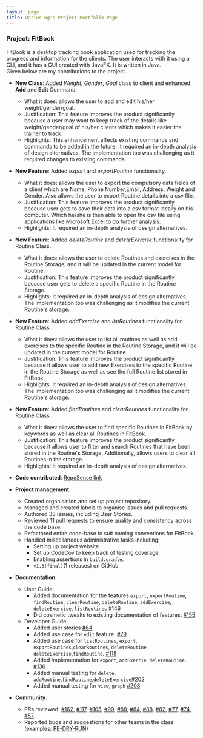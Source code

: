 ```yaml
---
layout: page
title: Darius Ng's Project Portfolio Page
---
```

### Project: FitBook

FitBook is a desktop tracking book application used for tracking the progress and information
for the clients. The user interacts with it using a CLI, and it has a GUI created with JavaFX.
It is written in Java. <br>
Given below are my contributions to the project.

* **New Class**: Added *Weight*, *Gender*, *Goal*  class to client and enhanced **Add** and **Edit** Command.
  * What it does: allows the user to add and edit his/her weight/gender/goal.
  * Justification: This feature improves the product significantly because a user may want to keep track of the
    details like weight/gender/goal of his/her clients which makes it easier the trainer to track.
  * Highlights: This enhancement affects existing commands and commands to be added in the future. It required an in-depth analysis of design alternatives. The implementation too was challenging as it required changes to existing commands.

* **New Feature**: Added *export* and *exportRoutine* functionality.
  * What it does: allows the user to export the compulsory data fields of a client which are Name, Phone Number,Email, Address, Weight and Gender. Also allows the user to export Routine details into a csv file.
  * Justification: This feature improves the product significantly because user gets to save their data into a csv format locally on his computer. Which he/she is then able to open the csv file using applications like Microsoft Excel to do further analysis.
  * Highlights: It required an in-depth analysis of design alternatives.

* **New Feature**: Added *deleteRoutine* and *deleteExercise* functionality for Routine Class.
  * What it does: allows the user to delete Routines and exercises in the Routine Storage, and it will be updated in the current model for Routine.
  * Justification: This feature improves the product significantly because user gets to delete a specific Routine in the Routine Storage.
  * Highlights: It required an in-depth analysis of design alternatives. The implementation too was challenging as it modifies the current Routine's storage.

  <div style="page-break-after: always;"></div>
* **New Feature**: Added *addExercise* and *listRoutines* functionality for Routine Class.
  * What it does: allows the user to list all routines as well as add exercises to the specific Routine in the Routine Storage, and it will be updated in the current model for Routine.
  * Justification: This feature improves the product significantly because it allows user to add new Exercises to the specific Routine in the Routine Storage as well as see the full Routine list stored in FitBook.
  * Highlights: It required an in-depth analysis of design alternatives. The implementation too was challenging as it modifies the current Routine's storage.

* **New Feature**: Added *findRoutines* and *clearRoutines* functionality for Routine Class.
  * What it does: allows the user to find specific Routines in FitBook by keywords as well as clear all Routines in FitBook.
  * Justification: This feature improves the product significantly because it allows user to filter and search Routines that have been stored in the Routine's Storage. Additionally, allows users to clear all Routines in the storage.
  * Highlights: It required an in-depth analysis of design alternatives.

* **Code contributed**: [RepoSense link](https://nus-cs2103-ay2223s2.github.io/tp-dashboard/?search=&sort=totalCommits%20dsc&sortWithin=title&timeframe=commit&mergegroup=&groupSelect=groupByRepos&breakdown=true&checkedFileTypes=docs~functional-code~test-code~other&since=2023-02-17&tabOpen=true&tabType=authorship&tabAuthor=dfordarius&tabRepo=AY2223S2-CS2103T-T15-2%2Ftp%5Bmaster%5D&authorshipIsMergeGroup=false&authorshipFileTypes=docs~other&authorshipIsBinaryFileTypeChecked=false&authorshipIsIgnoredFilesChecked=false)

* **Project management**:
  * Created organisation and set up project repository.
  * Managed and created labels to organise issues and pull requests.
  * Authored 38 issues, including User Stories.
  * Reviewed 11 pull requests to ensure quality and consistency across the code base.
  * Refactored entire code-base to suit naming conventions for FitBook.
  * Handled miscellaneous administrative tasks including:
    * Setting up project website.
    * Set up CodeCov to keep track of testing coverage
    * Enabling assertions in `build.gradle`.
    * `v1.3(final)`(1 releases) on GitHub

* **Documentation**:
  * User Guide:
    * Added documentation for the features `export`, `exportRoutine`, `findRoutine`, `clearRoutine`, `deleteRoutine`, `addExercise`, `deleteExercise`, `listRoutines` [\#146](https://github.com/AY2223S2-CS2103T-T15-2/tp/pull/146/files#diff-b50feaf9240709b6b02fb9584696b012c2a69feeba89e409952cc2f401f373fb)
    * Did cosmetic tweaks to existing documentation of features: [\#155](https://github.com/AY2223S2-CS2103T-T15-2/tp/pull/155/files)
  * Developer Guide:
    * Added user stories [\#64](https://github.com/AY2223S2-CS2103T-T15-2/tp/pull/64/files)
    * Added use case for  `edit` feature. [\#79](https://github.com/AY2223S2-CS2103T-T15-2/tp/pull/79/files)
    * Added use case for `listRoutines`, `export`, `exportRoutines`,`clearRoutines`, `deleteRoutine`, `deleteExercise`,`findRoutine`. [\#115](https://github.com/AY2223S2-CS2103T-T15-2/tp/pull/115/files)
    * Added Implementation for `export`, `addExercie`, `deleteRoutine`. [\#136](https://github.com/AY2223S2-CS2103T-T15-2/tp/pull/136/files)
    * Added manual testing for `delete`, `addRoutine`,`findRoutine`,`deleteExercise`[\#202](https://github.com/AY2223S2-CS2103T-T15-2/tp/pull/202/files)
    * Added manual testing for `view`, `graph` [\#208](https://github.com/AY2223S2-CS2103T-T15-2/tp/pull/208/files)
* **Community**:
   * PRs reviewed: [\#162](https://github.com/AY2223S2-CS2103T-T15-2/tp/pull/162), [\#117](https://github.com/AY2223S2-CS2103T-T15-2/tp/pull/117), [\#105](https://github.com/AY2223S2-CS2103T-T15-2/tp/pull/105), [\#99](https://github.com/AY2223S2-CS2103T-T15-2/tp/pull/99), [\#88](https://github.com/AY2223S2-CS2103T-T15-2/tp/pull/88), [\#84](https://github.com/AY2223S2-CS2103T-T15-2/tp/pull/84), [\#88](https://github.com/AY2223S2-CS2103T-T15-2/tp/pull/88), [\#82](https://github.com/AY2223S2-CS2103T-T15-2/tp/pull/82), [\#77](https://github.com/AY2223S2-CS2103T-T15-2/tp/pull/77), [\#74](https://github.com/AY2223S2-CS2103T-T15-2/tp/pull/74), [\#57](https://github.com/AY2223S2-CS2103T-T15-2/tp/pull/57)
   * Reported bugs and suggestions for other teams in the class (examples: [PE-DRY-RUN](https://github.com/dfordarius/ped))
